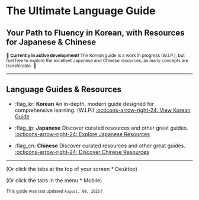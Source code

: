 # The Ultimate Language Guide

## Your Path to Fluency in Korean, with Resources for Japanese & Chinese

<small>:construction: **Currently in active development!** The Korean guide is a work in progress (W.I.P.), but feel free to explore the excellent Japanese and Chinese resources, as many concepts are transferable. :construction:</small>

---

## Language Guides & Resources

* :flag_kr: **Korean**
    An in-depth, modern guide designed for comprehensive learning. (W.I.P.)
    [:octicons-arrow-right-24: View Korean Guide](korean.md)

* :flag_jp: **Japanese**
    Discover curated resources and other great guides.
    [:octicons-arrow-right-24: Explore Japanese Resources](japanese.md)
    
* :flag_cn: **Chinese**
    Discover curated resources and other great guides.
    [:octicons-arrow-right-24: Discover Chinese Resources](chinese.md)

---

(Or click the tabs at the top of your screen * Desktop)

(Or click the tabs in the menu * Mobile)

<small>This guide was last updated ```August, 09, 2025``` !</small>